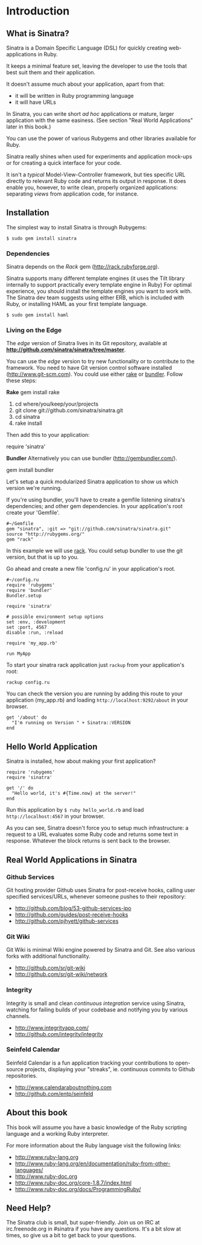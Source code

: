 Introduction
=============

What is Sinatra?
----------------
Sinatra is a Domain Specific Language (DSL) for quickly creating
web-applications in Ruby.

It keeps a minimal feature set, leaving the developer to use the
tools that best suit them and their application.

It doesn't assume much about your application, apart from that:

* it will be written in Ruby programming language
* it will have URLs

In Sinatra, you can write short _ad hoc_ applications or mature, larger
application with the same easiness.  (See section "Real World Applications"
later in this book.)

You can use the power of various Rubygems and other libraries available for
Ruby.

Sinatra really shines when used for experiments and application mock-ups or for
creating a quick interface for your code.

It isn't a _typical_ Model-View-Controller framework, but ties specific URL
directly to relevant Ruby code and returns its output in response. It does
enable you, however, to write clean, properly organized applications:
separating _views_ from application code, for instance.

Installation
------------
The simplest way to install Sinatra is through Rubygems:

    $ sudo gem install sinatra

### Dependencies

Sinatra depends on the _Rack_ gem (<http://rack.rubyforge.org>).

Sinatra supports many different template engines (it uses the Tilt library
internally to support practically every template engine in Ruby)
For optimal experience, you should install the template engines you want to
work with.  The Sinatra dev team suggests using either ERB, which is included
with Ruby, or installing HAML as your first template language.

    $ sudo gem install haml

### Living on the Edge

The _edge_ version of Sinatra lives in its Git repository, available at 
**<http://github.com/sinatra/sinatra/tree/master>**.

You can use the _edge_ version to try new functionality or to contribute to the
framework.  You need to have Git version control software installed
(<http://www.git-scm.com>).  You could use either
[rake](http://rake.rubyforge.org/) or [bundler](http://gembundler.com/). Follow
these steps:

**Rake**
    gem install rake

1. cd where/you/keep/your/projects
2. git clone git://github.com/sinatra/sinatra.git
3. cd sinatra
4. rake install

Then add this to your application:

   require 'sinatra'

**Bundler**
Alternatively you can use bundler (http://gembundler.com/).

   gem install bundler

Let's setup a quick modularized Sinatra application to show us which version
we're running.

If you're using bundler, you'll have to create a gemfile listening sinatra's
dependencies; and other gem dependencies. In your application's root create
your 'Gemfile'.

    #~/Gemfile
    gem "sinatra", :git => "git://github.com/sinatra/sinatra.git"
    source "http://rubygems.org/"
    gem "rack"

In this example we will use [rack](http://http://github.com/rack/rack). You
could setup bundler to use the git version, but that is up to you.

Go ahead and create a new file 'config.ru' in your application's root.

    #~/config.ru
    require 'rubygems'
    require 'bundler'
    Bundler.setup

    require 'sinatra'

    # possible environment setup options
    set :env, :development
    set :port, 4567
    disable :run, :reload

    require 'my_app.rb'

    run MyApp

To start your sinatra rack application just `rackup` from your application's
root:

    rackup config.ru

You can check the version you are running by adding this route to your
application (my_app.rb) and loading `http://localhost:9292/about` in your
browser.

    get '/about' do
      "I'm running on Version " + Sinatra::VERSION
    end


Hello World Application
-----------------------
Sinatra is installed, how about making your first application?

    require 'rubygems'
    require 'sinatra'
    
    get '/' do
      "Hello world, it's #{Time.now} at the server!"
    end

Run this application by `$ ruby hello_world.rb` and load
`http://localhost:4567` in your browser.

As you can see, Sinatra doesn't force you to setup much infrastructure: a
request to a URL evaluates some Ruby code and returns some text in response.
Whatever the block returns is sent back to the browser.


Real World Applications in Sinatra
----------------------------------

### Github Services

Git hosting provider Github uses Sinatra for post-receive hooks, calling user
specified services/URLs, whenever someone pushes to their repository:

* <http://github.com/blog/53-github-services-ipo>
* <http://github.com/guides/post-receive-hooks>
* <http://github.com/pjhyett/github-services>

### Git Wiki

Git Wiki is minimal Wiki engine powered by Sinatra and Git. See also various
forks with additional functionality.

* <http://github.com/sr/git-wiki>
* <http://github.com/sr/git-wiki/network>

### Integrity

Integrity is small and clean _continuous integration_ service using Sinatra,
watching for failing builds of your codebase and notifying you by various
channels.

* <http://www.integrityapp.com/>
* <http://github.com/integrity/integrity>

### Seinfeld Calendar

Seinfeld Calendar is a fun application tracking your contributions to
open-source projects, displaying your "streaks", ie. continuous commits to
Github repositories.

* <http://www.calendaraboutnothing.com>
* <http://github.com/entp/seinfeld>


About this book
---------------
This book will assume you have a basic knowledge of the Ruby scripting language
and a working Ruby interpreter.

For more information about the Ruby language visit the following links:

* <http://www.ruby-lang.org>
* <http://www.ruby-lang.org/en/documentation/ruby-from-other-languages/>
* <http://www.ruby-doc.org>
* <http://www.ruby-doc.org/core-1.8.7/index.html>
* <http://www.ruby-doc.org/docs/ProgrammingRuby/>

Need Help? 
----------

The Sinatra club is small, but super-friendly.  Join us on IRC at
irc.freenode.org in #sinatra if you have any questions.  It's a bit
slow at times, so give us a bit to get back to your questions.


